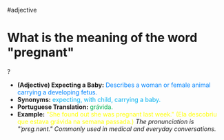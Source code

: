 #adjective

# What is the meaning of the word "pregnant"
?
* **(Adjective) Expecting a Baby:** <span style="color:rgb(0, 132, 255)">Describes a woman or female animal carrying a developing fetus.</span>
* **Synonyms:** <span style="color:rgb(0, 176, 240)">expecting, with child, carrying a baby.</span>
* **Portuguese Translation:** <span style="color:rgb(0, 176, 80)">grávida.</span>
* **Example:** <span style="color:rgb(255, 255, 0)">"She found out she was pregnant last week." (Ela descobriu que estava grávida na semana passada.)</span>
*The pronunciation is "ˈprɛɡ.nənt." Commonly used in medical and everyday conversations.*
<!--SR:!2025-07-06,4,270-->